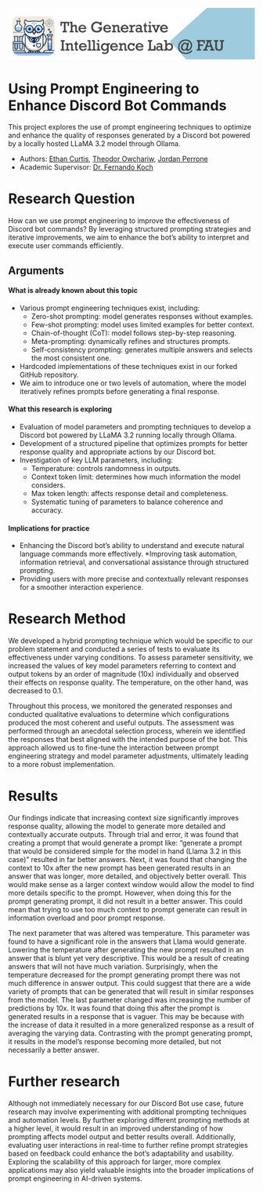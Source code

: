 ![GenI-banner](https://github.com/genilab-fau/genilab-fau.github.io/blob/8d6ab41403b853a273983e4c06a7e52229f43df5/images/genilab-banner.png?raw=true)

# Using Prompt Engineering to Enhance Discord Bot Commands

This project explores the use of prompt engineering techniques to optimize and enhance the quality of responses generated by a Discord bot powered by a locally hosted LLaMA 3.2 model through Ollama. 

* Authors: [Ethan Curtis](https://github.com/basilicon), [Theodor Owchariw](https://github.com/TheodorOwchariw), [Jordan Perrone](https://github.com/jperrone27)
* Academic Supervisor: [Dr. Fernando Koch](http://www.fernandokoch.me)

  
# Research Question 

How can we use prompt engineering to improve the effectiveness of Discord bot commands? By leveraging structured prompting strategies and iterative improvements, we aim to enhance the bot’s ability to interpret and execute user commands efficiently. 

## Arguments

#### What is already known about this topic

* Various prompt engineering techniques exist, including: 
    * Zero-shot prompting: model generates responses without examples. 
    * Few-shot prompting: model uses limited examples for better context. 
    * Chain-of-thought (CoT): model follows step-by-step reasoning. 
    * Meta-prompting: dynamically refines and structures prompts. 
    * Self-consistency prompting: generates multiple answers and selects the most consistent one. 
* Hardcoded implementations of these techniques exist in our forked GitHub repository. 
* We aim to introduce one or two levels of automation, where the model iteratively refines prompts before generating a final response. 

#### What this research is exploring

* Evaluation of model parameters and prompting techniques to develop a Discord bot powered by LLaMA 3.2 running locally through Ollama. 
* Development of a structured pipeline that optimizes prompts for better response quality and appropriate actions by our Discord bot.  
* Investigation of key LLM parameters, including: 
    * Temperature: controls randomness in outputs. 
    * Context token limit: determines how much information the model considers. 
    * Max token length: affects response detail and completeness. 
    * Systematic tuning of parameters to balance coherence and accuracy.  

#### Implications for practice

* Enhancing the Discord bot’s ability to understand and execute natural language commands more effectively. 
*Improving task automation, information retrieval, and conversational assistance through structured prompting. 
* Providing users with more precise and contextually relevant responses for a smoother interaction experience. 

# Research Method

We developed a hybrid prompting technique which would be specific to our problem statement and conducted a series of tests to evaluate its effectiveness under varying conditions. To assess parameter sensitivity, we increased the values of key model parameters referring to context and output tokens by an order of magnitude (10x) individually and observed their effects on response quality. The temperature, on the other hand, was decreased to 0.1. 

Throughout this process, we monitored the generated responses and conducted qualitative evaluations to determine which configurations produced the most coherent and useful outputs. The assessment was performed through an anecdotal selection process, wherein we identified the responses that best aligned with the intended purpose of the bot. This approach allowed us to fine-tune the interaction between prompt engineering strategy and model parameter adjustments, ultimately leading to a more robust implementation. 

# Results

Our findings indicate that increasing context size significantly improves response quality, allowing the model to generate more detailed and contextually accurate outputs.  Through trial and error, it was found that creating a prompt that would generate a prompt like: “generate a prompt that would be considered simple for the model in hand (Llama 3.2 in this case)” resulted in far better answers. Next, it was found that changing the context to 10x after the new prompt has been generated results in an answer that was longer, more detailed, and objectively better overall. This would make sense as a larger context window would allow the model to find more details specific to the prompt. However, when doing this for the prompt generating prompt, it did not result in a better answer. This could mean that trying to use too much context to prompt generate can result in information overload and poor prompt response.  

The next parameter that was altered was temperature. This parameter was found to have a significant role in the answers that Llama would generate. Lowering the temperature after generating the new prompt resulted in an answer that is blunt yet very descriptive. This would be a result of creating answers that will not have much variation. Surprisingly, when the temperature decreased for the prompt generating prompt there was not much difference in answer output. This could suggest that there are a wide variety of prompts that can be generated that will result in similar responses from the model. The last parameter changed was increasing the number of predictions by 10x. It was found that doing this after the prompt is generated results in a response that is vaguer. This may be because with the increase of data it resulted in a more generalized response as a result of averaging the varying data. Contrasting with the prompt generating prompt, it results in the model’s response becoming more detailed, but not necessarily a better answer.  

# Further research

Although not immediately necessary for our Discord Bot use case, future research may involve experimenting with additional prompting techniques and automation levels. By further exploring different prompting methods at a higher level, it would result in an improved understanding of how prompting affects model output and better results overall. Additionally, evaluating user interactions in real-time to further refine prompt strategies based on feedback could enhance the bot’s adaptability and usability. Exploring the scalability of this approach for larger, more complex applications may also yield valuable insights into the broader implications of prompt engineering in AI-driven systems. 

